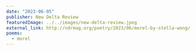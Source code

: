 ```yaml
---
date: "2023-06-05"
publisher: New Delta Review
featuredImage: ../../images/new-delta-review.jpeg
external_link: http://ndrmag.org/poetry/2023/06/morel-by-stella-wong/
poems: 
  - morel
---
```

